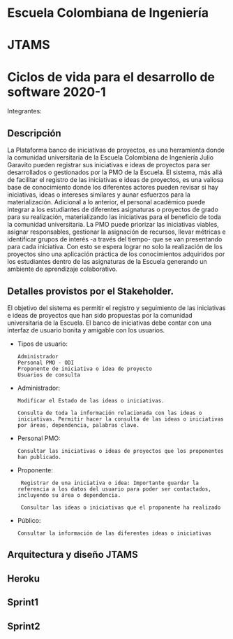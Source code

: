 # Escuela Colombiana de Ingeniería
# JTAMS
# Ciclos de vida para el desarrollo de software 2020-1
Integrantes: 

## Descripción
La Plataforma banco de iniciativas de proyectos, es una herramienta donde la comunidad universitaria de la Escuela Colombiana
de Ingeniería Julio Garavito pueden registrar sus iniciativas e ideas de proyectos para ser desarrollados o gestionados por la PMO
de la Escuela. El sistema, más allá de facilitar el registro de las iniciativas e ideas de proyectos, es una valiosa base de
conocimiento donde los diferentes actores pueden revisar si hay iniciativas, ideas o intereses similares y aunar esfuerzos para la
materialización. Adicional a lo anterior, el personal académico puede integrar a los estudiantes de diferentes asignaturas o
proyectos de grado para su realización, materializando las iniciativas para el beneficio de toda la comunidad universitaria. La
PMO puede priorizar las iniciativas viables, asignar responsables, gestionar la asignación de recursos, llevar métricas e identificar
grupos de interés -a través del tiempo- que se van presentando para cada iniciativa. Con esto se espera lograr no solo la
realización de los proyectos sino una aplicación práctica de los conocimientos adquiridos por los estudiantes dentro de las
asignaturas de la Escuela generando un ambiente de aprendizaje colaborativo.

## Detalles provistos por el Stakeholder.
El objetivo del sistema es permitir el registro y seguimiento de las iniciativas e ideas de proyectos que han sido propuestas por la
comunidad universitaria de la Escuela. El banco de iniciativas debe contar con una interfaz de usuario bonita y amigable con los usuarios.

- Tipos de usuario:

      Administrador
      Personal PMO - ODI
      Proponente de iniciativa o idea de proyecto
      Usuarios de consulta 
       
- Administrador:

      Modificar el Estado de las ideas o iniciativas.
      
      Consulta de toda la información relacionada con las ideas o iniciativas. Permitir hacer la consulta de las ideas o iniciativas por áreas, dependencia, palabras clave.
   
- Personal PMO:

      Consultar las iniciativas o ideas de proyectos que los proponentes han publicado.
      
- Proponente:

       Registrar de una iniciativa o idea: Importante guardar la referencia a los datos del usuario para poder ser contactados, incluyendo su área o dependencia.
       
       Consultar las ideas o iniciativas que el proponente ha realizado
       
- Público: 

      Consultar la información de las diferentes ideas o iniciativas
      
## Arquitectura y diseño JTAMS

## Heroku 

## Sprint1

## Sprint2

